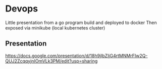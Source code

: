# Devops

Little presentation from a go program build and deployed to docker
Then exposed via minikube (local kubernetes cluster)

## Presentation

https://docs.google.com/presentation/d/18h9jIbZljG4rtMNMrFIw2Q-QUJ2ZcqqyjnIOmVLk3PM/edit?usp=sharing
